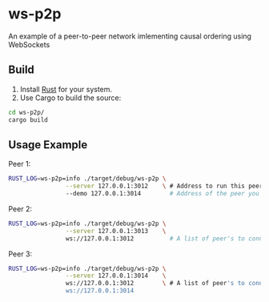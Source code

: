 # ws-p2p
An example of a peer-to-peer network imlementing causal ordering using WebSockets


## Build

1. Install [Rust](https://rust-lang.org) for your system.
2. Use Cargo to build the source:

```bash
cd ws-p2p/
cargo build
```

## Usage Example

Peer 1:

```bash
RUST_LOG=ws-p2p=info ./target/debug/ws-p2p \
                --server 127.0.0.1:3012    \ # Address to run this peer with.
                --demo 127.0.0.1:3014        # Address of the peer you want to be delayed (for demo-purposes).
```

Peer 2:

```bash
RUST_LOG=ws-p2p=info ./target/debug/ws-p2p \
                --server 127.0.0.1:3013    \
                ws://127.0.0.1:3012          # A list of peer's to connect with.
```

Peer 3:

```bash
RUST_LOG=ws-p2p=info ./target/debug/ws-p2p \
                --server 127.0.0.1:3014    \
                ws://127.0.0.1:3012        \ # A list of peer's to connect with.
                ws://127.0.0.1:3014
```

